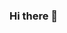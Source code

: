 ### Hi there 👋


<!--
**Ramasamy-Raja/Ramasamy-Raja** is a ✨ _special_ ✨ repository because its `README.md` (this file) appears on your GitHub profile.
### Refernce
RevitLookup-2021.0.0.13
RevitLookup-2021.0.0.13
Here are some ideas to get you started:

- 🔭 I’m currently working on ...
- 🌱 I’m currently learning ...
- 👯 I’m looking to collaborate on ...
- 🤔 I’m looking for help with ...
- 💬 Ask me about ...
- 📫 How to reach me: ...
- 😄 Pronouns: ...
- ⚡ Fun fact: ...
-->
